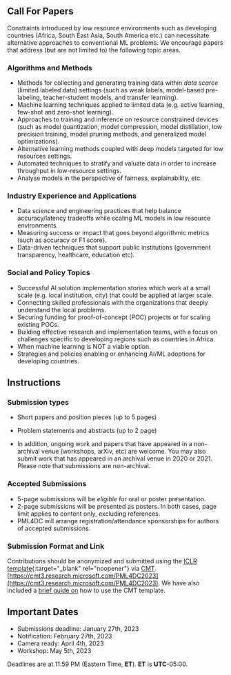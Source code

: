 ## Call For Papers

Constraints introduced by low resource environments such as developing countries (Africa, South East Asia, South America etc.) can  necessitate alternative approaches to conventional ML problems. We encourage papers that address (but are not limited to) the following topic areas. 

### Algorithms and Methods 

- Methods for collecting and generating training data within _data scarce_ (limited labeled data) settings (such as weak labels, model-based pre-labeling, teacher-student models, and transfer learning).
- Machine learning techniques applied to limited data (e.g. active learning, few-shot and zero-shot learning).
- Approaches to training and inference on resource constrained devices (such as model quantization, model compression, model distillation, low precision training, model pruning methods, and generalized model optimizations).
- Alternative learning methods coupled with deep models targeted for low resources settings.
- Automated techniques to stratify and valuate data in order to increase throughput in low-resource settings. 
- Analyse models in the perspective of fairness, explainability, etc.

### Industry Experience and Applications

- Data science and engineering practices that help balance accuracy/latency tradeoffs while scaling ML models in low resource environments.
- Measuring success or impact that goes beyond algorithmic metrics (such as accuracy or F1 score).
- Data-driven techniques that support public institutions (government transparency, healthcare, education etc).

### Social and Policy Topics 

- Successful AI solution implementation stories which work at a small scale (e.g. local institution, city) that could be applied at larger scale.
- Connecting skilled professionals with the organizations that deeply understand the local problems.
- Securing funding for proof-of-concept (POC) projects or for scaling existing POCs.
- Building effective research and implementation teams, with a focus on challenges specific to developing regions such as countries in Africa.
- When machine learning is NOT a viable option.
- Strategies and policies enabling or enhancing AI/ML adoptions for developing countries.

## Instructions

### Submission types
- Short papers and position pieces (up to 5 pages)
- Problem statements and abstracts (up to 2 page)

- In addition, ongoing work and papers that have appeared in a non-archival venue (workshops, arXiv, etc) are welcome. You may also submit work that has appeared in an archival venue in 2020 or 2021. Please note that submissions are non-archival.

### Accepted Submissions
 - 5-page submissions will be _eligible_ for oral or poster presentation. 
 - 2-page submissions will be presented as posters. In both cases, page limit applies to content only, excluding references.
 - PML4DC will arrange registration/attendance sponsorships for authors of accepted submissions.


### Submission Format and Link
Contributions should be anonymized and submitted using the [ICLR template](https://github.com/ICLR/Master-Template/raw/master/iclr2023.zip){:target="_blank" rel="noopener"} via [CMT](https://cmt3.research.microsoft.com/PML4DC2023).
[https://cmt3.research.microsoft.com/PML4DC2023](https://cmt3.research.microsoft.com/PML4DC2023). <!--https://cmt3.research.microsoft.com/ICLRWorkshops2022/Submission/Index-->
We have also included a [brief guide on](formatting) how to use the CMT template.


## Important Dates

- Submissions deadline:        January 27th, 2023 
- Notification:                 February 27th, 2023 
- Camera ready:     		April 4th, 2023
- Workshop:                     May 5th, 2023

Deadlines are at 11:59 PM (Eastern Time, **ET**). **ET** is **UTC**-05:00.
